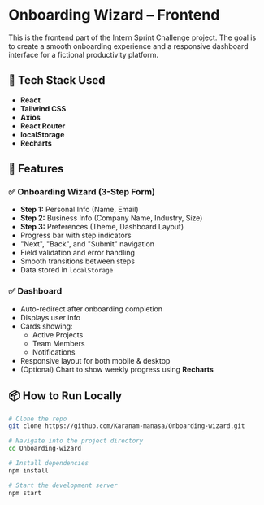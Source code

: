 
# Onboarding Wizard – Frontend

This is the frontend part of the Intern Sprint Challenge project. The goal is to create a smooth onboarding experience and a responsive dashboard interface for a fictional productivity platform.

## 🚀 Tech Stack Used

- **React**
- **Tailwind CSS** 
- **Axios** 
- **React Router**
- **localStorage** 
- **Recharts** 

## 🎯 Features

  ### ✅ Onboarding Wizard (3-Step Form)
  - **Step 1:** Personal Info (Name, Email)
  - **Step 2:** Business Info (Company Name, Industry, Size)
  - **Step 3:** Preferences (Theme, Dashboard Layout)
  - Progress bar with step indicators
  - "Next", "Back", and "Submit" navigation
  - Field validation and error handling
  - Smooth transitions between steps
  - Data stored in `localStorage`

  ### ✅ Dashboard
  - Auto-redirect after onboarding completion
  - Displays user info
  - Cards showing:
    - Active Projects
    - Team Members
    - Notifications
  - Responsive layout for both mobile & desktop
  - (Optional) Chart to show weekly progress using **Recharts**

## 📦 How to Run Locally

```bash
# Clone the repo
git clone https://github.com/Karanam-manasa/Onboarding-wizard.git

# Navigate into the project directory
cd Onboarding-wizard

# Install dependencies
npm install

# Start the development server
npm start
